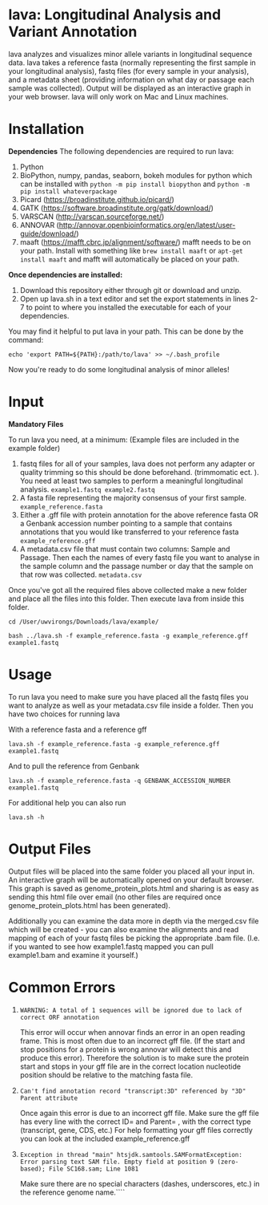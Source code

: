 # lava: Longitudinal Analysis and Variant Annotation
lava analyzes and visualizes minor allele variants in longitudinal sequence data. lava takes a reference fasta (normally representing the first sample in your longitudinal analysis), fastq files (for every sample in your analysis), and a metadata sheet (providing information on what day or passage each sample was collected). Output will be displayed as an interactive graph in your web browser. lava will only work on Mac and Linux machines. 

# Installation
**Dependencies**
The following dependencies are required to run lava: 
1. Python
2. BioPython, numpy, pandas, seaborn, bokeh modules for python which can be installed with `python -m pip install biopython` and `python -m pip install whateverpackage` 
3. Picard (https://broadinstitute.github.io/picard/)
4. GATK (https://software.broadinstitute.org/gatk/download/)
5. VARSCAN (http://varscan.sourceforge.net/)
6. ANNOVAR (http://annovar.openbioinformatics.org/en/latest/user-guide/download/)
8. maaft (https://mafft.cbrc.jp/alignment/software/) mafft needs to be on your path. Install with something like `brew install maaft` or `apt-get install maaft` and mafft will automatically be placed on your path. 

**Once dependencies are installed:**

1. Download this repository either through git or download and unzip. 
2. Open up lava.sh in a text editor and set the export statements in lines 2-7 to point to where you installed the executable for each of your dependencies. 

You may find it helpful to put lava in your path. This can be done by the command:

`echo 'export PATH=${PATH}:/path/to/lava' >> ~/.bash_profile`

Now you're ready to do some longitudinal analysis of minor alleles! 

# Input

**Mandatory Files**

To run lava you need, at a minimum: (Example files are included in the example folder)
1. fastq files for all of your samples, lava does not perform any adapter or quality trimming so this should be done beforehand. (trimmomatic ect. ). You need at least two samples to perform a meaningful longitudinal analysis. `example1.fastq example2.fastq`
2. A fasta file representing the majority consensus of your first sample. `example_reference.fasta`
3. Either a .gff file with protein annotation for the above reference fasta OR a Genbank accession number pointing to a sample that contains annotations that you would like transferred to your reference fasta `example_reference.gff`
4. A metadata.csv file that must contain two columns: Sample and Passage. Then each the names of every fastq file you want to analyse in the sample column and the passage number or day that the sample on that row was collected. `metadata.csv`


Once you've got all the required files above collected make a new folder and place all the files into this folder. Then execute lava from inside this folder. 

`cd /User/uwvirongs/Downloads/lava/example/` 

`bash ../lava.sh -f example_reference.fasta -g example_reference.gff example1.fastq`

# Usage

To run lava you need to make sure you have placed all the fastq files you want to analyze as well as your metadata.csv file inside a folder. Then you have two choices for running lava

With a reference fasta and a reference gff

`lava.sh -f example_reference.fasta -g example_reference.gff example1.fastq`

And to pull the reference from Genbank

`lava.sh -f example_reference.fasta -q GENBANK_ACCESSION_NUMBER example1.fastq`

For additional help you can also run 

`lava.sh -h`

# Output Files

Output files will be placed into the same folder you placed all your input in. An interactive graph will be automatically opened on your default browser. This graph is saved as genome_protein_plots.html and sharing is as easy as sending this html file over email (no other files are required once genome_protein_plots.html has been generated).

Additionally you can examine the data more in depth via the merged.csv file which will be created - you can also examine the alignments and read mapping of each of your fastq files be picking the appropriate .bam file. (I.e. if you wanted to see how example1.fastq mapped you can pull example1.bam and examine it yourself.)

# Common Errors
1. `WARNING: A total of 1 sequences will be ignored due to lack of correct ORF annotation`

	This error will occur when annovar finds an error in an open reading frame. This is most often due to an incorrect gff file. (If the start and stop positions for a protein is wrong annovar will detect this and produce this error). Therefore the solution is to make sure the protein start and stops in your gff file are in the correct location nucleotide position should be relative to the matching fasta file. 
	
2. `Can't find annotation record "transcript:3D" referenced by "3D" Parent attribute`

	Once again this error is due to an incorrect gff file. Make sure the gff file has every line with the correct ID= and Parent= , with the correct type (transcript, gene, CDS, etc.) For help formatting your gff files correctly you can look at the included example_reference.gff
	
3. `Exception in thread "main" htsjdk.samtools.SAMFormatException: Error parsing text SAM file. Empty field at position 9 (zero-based); File SC168.sam; Line 1081`

	Make sure there are no special characters (dashes, underscores, etc.) in the reference genome name.````
